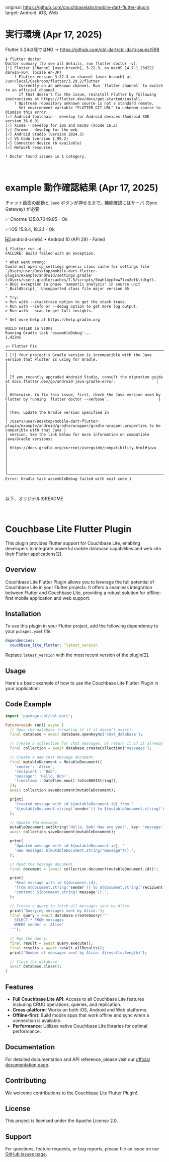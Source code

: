 original: https://github.com/couchbaselabs/mobile-dart-flutter-plugin
target: Android, iOS, Web

# 実行環境 (Apr 17, 2025)
Flutter 3.24以降ではNG → https://github.com/cbl-dart/cbl-dart/issues/598
```
$ flutter doctor
Doctor summary (to see all details, run flutter doctor -v):
[!] Flutter (Channel [user-branch], 3.22.3, on macOS 14.7.1 23H222 darwin-x64, locale en-JP)
    ! Flutter version 3.22.3 on channel [user-branch] at /usr/local/Caskroom/flutter/3.29.2/flutter
      Currently on an unknown channel. Run `flutter channel` to switch to an official channel.
      If that doesn't fix the issue, reinstall Flutter by following instructions at https://flutter.dev/docs/get-started/install.
    ! Upstream repository unknown source is not a standard remote.
      Set environment variable "FLUTTER_GIT_URL" to unknown source to dismiss this error.
[✓] Android toolchain - develop for Android devices (Android SDK version 36.0.0)
[✓] Xcode - develop for iOS and macOS (Xcode 16.2)
[✓] Chrome - develop for the web
[✓] Android Studio (version 2024.3)
[✓] VS Code (version 1.99.2)
[✓] Connected device (6 available)
[✓] Network resources

! Doctor found issues in 1 category.
```

<br>

# example 動作確認結果 (Apr 17, 2025)

チャット画面の起動と `Send` ボタンが押せるまで。機能確認にはサーバ (Sync Gateway) が必要

✅ Chorme 135.0.7049.85 - Ok

✅ iOS 15.8.4, 18.2.1 - Ok

🆖 android-arm64  • Android 10 (API 29) - Failed
```
$ flutter run -d ...
FAILURE: Build failed with an exception.

* What went wrong:
Could not open cp_settings generic class cache for settings file '/Users/user/Desktop/mobile-dart-flutter-plugin/example/android/settings.gradle' (/Users/user/.gradle/caches/7.5/scripts/5bahl4yp5mw7lcn2efkltdtgf).
> BUG! exception in phase 'semantic analysis' in source unit '_BuildScript_' Unsupported class file major version 65

* Try:
> Run with --stacktrace option to get the stack trace.
> Run with --info or --debug option to get more log output.
> Run with --scan to get full insights.

* Get more help at https://help.gradle.org

BUILD FAILED in 910ms
Running Gradle task 'assembleDebug'...                           1,422ms

┌─ Flutter Fix ───────────────────────────────────────────────────────────────────────────────────────────────────────────────────────────┐
│ [!] Your project's Gradle version is incompatible with the Java version that Flutter is using for Gradle.                               │
│                                                                                                                                         │
│ If you recently upgraded Android Studio, consult the migration guide at docs.flutter.dev/go/android-java-gradle-error.                  │
│                                                                                                                                         │
│ Otherwise, to fix this issue, first, check the Java version used by Flutter by running `flutter doctor --verbose`.                      │
│                                                                                                                                         │
│ Then, update the Gradle version specified in                                                                                            │
│ /Users/user/Desktop/mobile-dart-flutter-plugin/example/android/gradle/wrapper/gradle-wrapper.properties to be compatible with that Java │
│ version. See the link below for more information on compatible Java/Gradle versions:                                                    │
│ https://docs.gradle.org/current/userguide/compatibility.html#java                                                                       │
│                                                                                                                                         │
│                                                                                                                                         │
└─────────────────────────────────────────────────────────────────────────────────────────────────────────────────────────────────────────┘
Error: Gradle task assembleDebug failed with exit code 1
```

<br>

以下、オリジナルのREADME

<br>

# Couchbase Lite Flutter Plugin

This plugin provides Flutter support for Couchbase Lite, enabling developers to integrate powerful mobile database capabilities and web into their Flutter applications[2].

## Overview

Couchbase Lite Flutter Plugin allows you to leverage the full potential of Couchbase Lite in your Flutter projects. It offers a seamless integration between Flutter and Couchbase Lite, providing a robust solution for offline-first mobile application and web support.

## Installation

To use this plugin in your Flutter project, add the following dependency to your `pubspec.yaml` file:

```yaml
dependencies:
  couchbase_lite_flutter: ^latest_version
```

Replace `latest_version` with the most recent version of the plugin[2].

## Usage

Here's a basic example of how to use the Couchbase Lite Flutter Plugin in your application:

## Code Example

```dart
import 'package:cbl/cbl.dart';

Future<void> run() async {
  // Open the database (creating it if it doesn’t exist).
  final database = await Database.openAsync('chat_database');

  // Create a collection for chat messages, or return it if it already exists.
  final collection = await database.createCollection('messages');

  // Create a new chat message document.
  final mutableDocument = MutableDocument({
    'sender': 'Alice',
    'recipient': 'Bob',
    'message': 'Hello, Bob!',
    'timestamp': DateTime.now().toIso8601String(),
  });
  await collection.saveDocument(mutableDocument);

  print(
    'Created message with id ${mutableDocument.id} from '
    '${mutableDocument.string('sender')} to ${mutableDocument.string('recipient')}.',
  );

  // Update the message.
  mutableDocument.setString('Hello, Bob! How are you?', key: 'message');
  await collection.saveDocument(mutableDocument);

  print(
    'Updated message with id ${mutableDocument.id}, '
    'new message: ${mutableDocument.string("message")!}.',
  );

  // Read the message document.
  final document = (await collection.document(mutableDocument.id))!;

  print(
    'Read message with id ${document.id}, '
    'from ${document.string('sender')} to ${document.string('recipient')} with '
    'content: ${document.string('message')}.',
  );

  // Create a query to fetch all messages sent by Alice.
  print('Querying messages sent by Alice.');
  final query = await database.createQuery('''
    SELECT * FROM messages
    WHERE sender = 'Alice'
  ''');

  // Run the query.
  final result = await query.execute();
  final results = await result.allResults();
  print('Number of messages sent by Alice: ${results.length}');

  // Close the database.
  await database.close();
}
```

## Features

- **Full Couchbase Lite API**: Access to all Couchbase Lite features including CRUD operations, queries, and replication.
- **Cross-platform**: Works on both iOS, Android and Web platforms.
- **Offline-first**: Build mobile apps that work offline and sync when a connection is available.
- **Performance**: Utilizes native Couchbase Lite libraries for optimal performance.

## Documentation

For detailed documentation and API reference, please visit our [official documentation page](https://github.com/couchbaselabs/mobile-dart-flutter-plugin/wiki/Documentation).

## Contributing

We welcome contributions to the Couchbase Lite Flutter Plugin!.

## License

This project is licensed under the Apache License 2.0.

## Support

For questions, feature requests, or bug reports, please file an issue on our [GitHub issues page](https://github.com/couchbaselabs/mobile-dart-flutter-plugin/issues).
